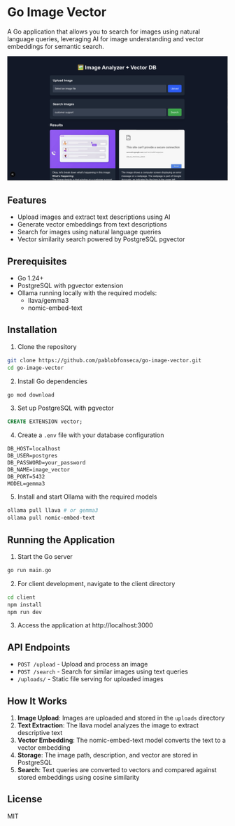 # Go Image Vector

A Go application that allows you to search for images using natural language queries, leveraging AI for image understanding and vector embeddings for semantic search.

![Application Screenshot](screenshots/screenshot.png)

## Features

- Upload images and extract text descriptions using AI
- Generate vector embeddings from text descriptions
- Search for images using natural language queries
- Vector similarity search powered by PostgreSQL pgvector

## Prerequisites

- Go 1.24+
- PostgreSQL with pgvector extension
- Ollama running locally with the required models:
  - llava/gemma3
  - nomic-embed-text

## Installation

1. Clone the repository

```bash
git clone https://github.com/pablobfonseca/go-image-vector.git
cd go-image-vector
```

2. Install Go dependencies

```bash
go mod download
```

3. Set up PostgreSQL with pgvector

```sql
CREATE EXTENSION vector;
```

4. Create a `.env` file with your database configuration

```
DB_HOST=localhost
DB_USER=postgres
DB_PASSWORD=your_password
DB_NAME=image_vector
DB_PORT=5432
MODEL=gemma3
```

5. Install and start Ollama with the required models

```bash
ollama pull llava # or gemma3
ollama pull nomic-embed-text
```

## Running the Application

1. Start the Go server

```bash
go run main.go
```

2. For client development, navigate to the client directory

```bash
cd client
npm install
npm run dev
```

3. Access the application at http://localhost:3000

## API Endpoints

- `POST /upload` - Upload and process an image
- `POST /search` - Search for similar images using text queries
- `/uploads/` - Static file serving for uploaded images

## How It Works

1. **Image Upload**: Images are uploaded and stored in the `uploads` directory
2. **Text Extraction**: The llava model analyzes the image to extract descriptive text
3. **Vector Embedding**: The nomic-embed-text model converts the text to a vector embedding
4. **Storage**: The image path, description, and vector are stored in PostgreSQL
5. **Search**: Text queries are converted to vectors and compared against stored embeddings using cosine similarity

## License

MIT
